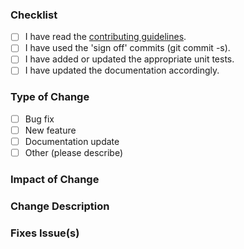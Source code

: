 <!--
Thank you for your contribution to cf-ips-to-hcloud-fw!
Please ensure that your PR fulfills the following requirements:
-->

### Checklist

- [ ] I have read the [contributing
  guidelines](https://github.com/jkreileder/cf-ips-to-hcloud-fw/blob/main/.github/CONTRIBUTING.md).
- [ ] I have used the 'sign off' commits (git commit -s).
- [ ] I have added or updated the appropriate unit tests.
- [ ] I have updated the documentation accordingly.

### Type of Change
<!-- Please check the one that applies to this PR using "x". -->
- [ ] Bug fix
- [ ] New feature
- [ ] Documentation update
- [ ] Other (please describe)

### Impact of Change
<!-- What impact will this have on existing functionality? -->

### Change Description
<!-- Please provide a description of the change here -->

### Fixes Issue(s)
<!-- If this PR fixes any issue(s), please list them here (fixes #<issue number>) -->
